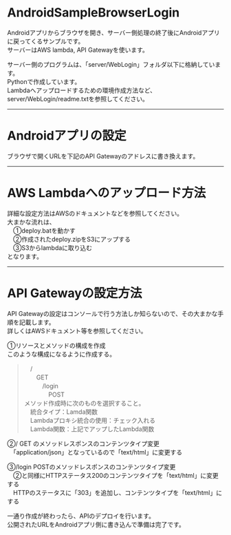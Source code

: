 # AndroidSampleBrowserLogin
Androidアプリからブラウザを開き、サーバー側処理の終了後にAndroidアプリに戻ってくるサンプルです。  
サーバーはAWS lambda, API Gatewayを使います。  
  
サーバー側のプログラムは、「server/WebLogin」フォルダ以下に格納しています。  
Pythonで作成しています。  
Lambdaへアップロードするための環境作成方法など、server/WebLogin/readme.txtを参照してください。  

----
# Androidアプリの設定
ブラウザで開くURLを下記のAPI Gatewayのアドレスに書き換えます。  

----
# AWS Lambdaへのアップロード方法
詳細な設定方法はAWSのドキュメントなどを参照してください。  
大まかな流れは、  
　①deploy.batを動かす  
　②作成されたdeploy.zipをS3にアップする  
　③S3からlambdaに取り込む  
となります。  

----
# API Gatewayの設定方法
API Gatewayの設定はコンソールで行う方法しか知らないので、その大まかな手順を記載します。  
詳しくはAWSドキュメント等を参照してください。  
  
①リソースとメソッドの構成を作成  
このような構成になるように作成する。  
>　/  
>　　GET  
>　　　/login  
>　　　　POST  
メソッド作成時に次のものを選択すること。  
　統合タイプ：Lamda関数  
　Lambdaプロキシ統合の使用：チェック入れる  
　Lambda関数：上記でアップしたLambda関数  
  
②/ GET のメソッドレスポンスのコンテンツタイプ変更  
　「application/json」となっているので「text/html」に変更する  
  
③/login POSTのメソッドレスポンスのコンテンツタイプ変更  
　②と同様にHTTPステータス200のコンテンツタイプを「text/html」に変更する  
　HTTPのステータスに「303」を追加し、コンテンツタイプを「text/html」にする  
  
一通り作成が終わったら、APIのデプロイを行います。  
公開されたURLをAndroidアプリ側に書き込んで準備は完了です。  
  
